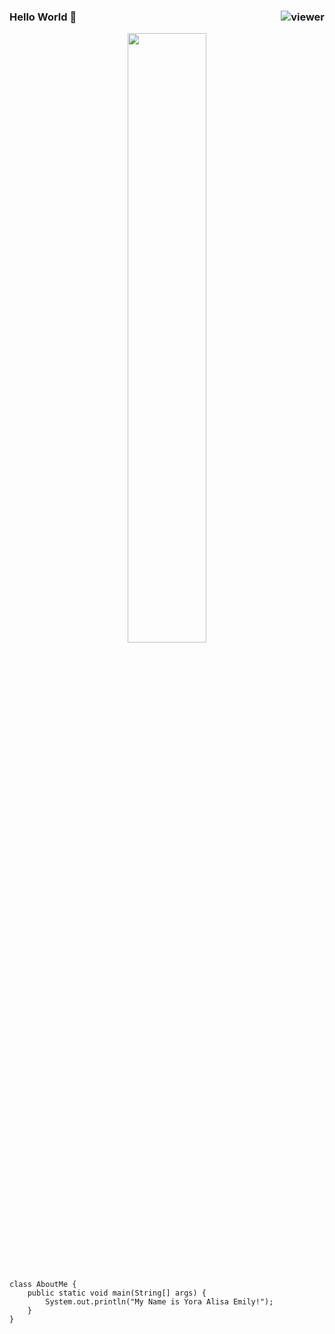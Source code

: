 <h3 align="left">Hello World 👋 <a href="https://github.com/yoraalisaemily"><img align="right" src="https://komarev.com/ghpvc/?username=yoraalisaemily&style=flat&color=d83a7c" alt="viewer" /></a></h3>
<p align="center">
<a href="#">
  <img src="https://media.giphy.com/media/oAMORhDCizxzfrtSly/giphy.gif" width="50%">
</a>
</p>
<br>

```
class AboutMe {
    public static void main(String[] args) {
        System.out.println("My Name is Yora Alisa Emily!"); 
    }
}
```

<!--
<p align="center">
  <br>
<a href="#">
<img src="github-metrics.svg" />
</a>
  </p>
-->
